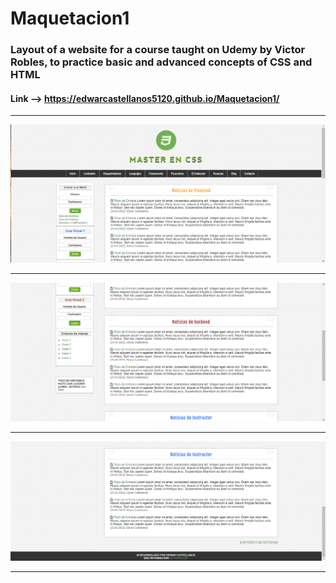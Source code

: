 # Maquetacion1

### Layout of a website for a course taught on Udemy by Victor Robles, to practice basic and advanced concepts of CSS and HTML

#### Link --> https://edwarcastellanos5120.github.io/Maquetacion1/

<hr/>

<img src="https://github.com/EdwarCastellanos5120/Maquetacion1/blob/main/img/Img1.png"/>

<hr/>

<img src="https://github.com/EdwarCastellanos5120/Maquetacion1/blob/main/img/Img2.png"/>

<hr/>

<img src="https://github.com/EdwarCastellanos5120/Maquetacion1/blob/main/img/Img3.png"/>

<hr/>

